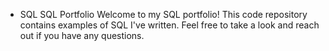 * SQL
SQL Portfolio
Welcome to my SQL portfolio! This code repository contains examples of SQL I've written. Feel free to take a look and reach out if you have any questions.
